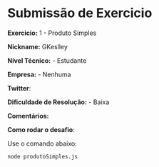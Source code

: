 # Submissão de Exercicio

**Exercicio:** 1 - Produto Simples

**Nickname:** GKeslley

**Nível Técnico:** - Estudante

**Empresa:** - Nenhuma

**Twitter**:

**Dificuldade de Resolução:** - Baixa

**Comentários:**

**Como rodar o desafio**:

Use o comando abaixo:

```bash
node produtoSimples.js
```
